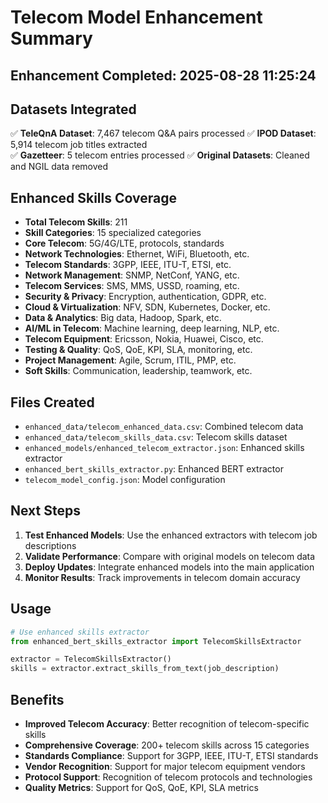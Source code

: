 
# Telecom Model Enhancement Summary

## Enhancement Completed: 2025-08-28 11:25:24

## Datasets Integrated
✅ **TeleQnA Dataset**: 7,467 telecom Q&A pairs processed
✅ **IPOD Dataset**: 5,914 telecom job titles extracted  
✅ **Gazetteer**: 5 telecom entries processed
✅ **Original Datasets**: Cleaned and NGIL data removed

## Enhanced Skills Coverage
- **Total Telecom Skills**: 211
- **Skill Categories**: 15 specialized categories
- **Core Telecom**: 5G/4G/LTE, protocols, standards
- **Network Technologies**: Ethernet, WiFi, Bluetooth, etc.
- **Telecom Standards**: 3GPP, IEEE, ITU-T, ETSI, etc.
- **Network Management**: SNMP, NetConf, YANG, etc.
- **Telecom Services**: SMS, MMS, USSD, roaming, etc.
- **Security & Privacy**: Encryption, authentication, GDPR, etc.
- **Cloud & Virtualization**: NFV, SDN, Kubernetes, Docker, etc.
- **Data & Analytics**: Big data, Hadoop, Spark, etc.
- **AI/ML in Telecom**: Machine learning, deep learning, NLP, etc.
- **Telecom Equipment**: Ericsson, Nokia, Huawei, Cisco, etc.
- **Testing & Quality**: QoS, QoE, KPI, SLA, monitoring, etc.
- **Project Management**: Agile, Scrum, ITIL, PMP, etc.
- **Soft Skills**: Communication, leadership, teamwork, etc.

## Files Created
- `enhanced_data/telecom_enhanced_data.csv`: Combined telecom data
- `enhanced_data/telecom_skills_data.csv`: Telecom skills dataset
- `enhanced_models/enhanced_telecom_extractor.json`: Enhanced skills extractor
- `enhanced_bert_skills_extractor.py`: Enhanced BERT extractor
- `telecom_model_config.json`: Model configuration

## Next Steps
1. **Test Enhanced Models**: Use the enhanced extractors with telecom job descriptions
2. **Validate Performance**: Compare with original models on telecom data
3. **Deploy Updates**: Integrate enhanced models into the main application
4. **Monitor Results**: Track improvements in telecom domain accuracy

## Usage
```python
# Use enhanced skills extractor
from enhanced_bert_skills_extractor import TelecomSkillsExtractor

extractor = TelecomSkillsExtractor()
skills = extractor.extract_skills_from_text(job_description)
```

## Benefits
- **Improved Telecom Accuracy**: Better recognition of telecom-specific skills
- **Comprehensive Coverage**: 200+ telecom skills across 15 categories
- **Standards Compliance**: Support for 3GPP, IEEE, ITU-T, ETSI standards
- **Vendor Recognition**: Support for major telecom equipment vendors
- **Protocol Support**: Recognition of telecom protocols and technologies
- **Quality Metrics**: Support for QoS, QoE, KPI, SLA metrics
